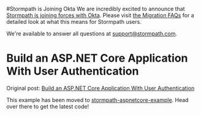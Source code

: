 #Stormpath is Joining Okta
We are incredibly excited to announce that [Stormpath is joining forces with Okta](https://stormpath.com/blog/stormpaths-new-path?utm_source=github&utm_medium=readme&utm-campaign=okta-announcement). Please visit [the Migration FAQs](https://stormpath.com/oktaplusstormpath?utm_source=github&utm_medium=readme&utm-campaign=okta-announcement) for a detailed look at what this means for Stormpath users.

We're available to answer all questions at [support@stormpath.com](mailto:support@stormpath.com).


# Build an ASP.NET Core Application With User Authentication
Original post: [Build an ASP.NET Core Application With User Authentication](https://stormpath.com/blog/asp-net-core-authentication)

This example has been moved to [stormpath-aspnetcore-example](https://github.com/stormpath/stormpath-aspnetcore-example). Head over there to get the latest code!
